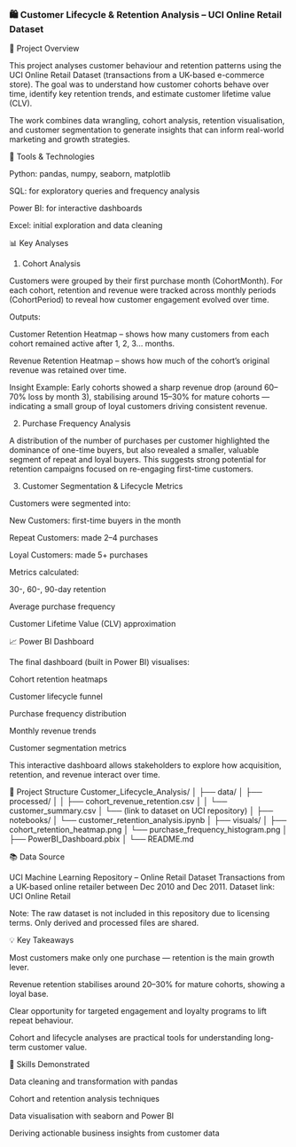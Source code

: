 ### 🛍 Customer Lifecycle & Retention Analysis – UCI Online Retail Dataset
📖 Project Overview

This project analyses customer behaviour and retention patterns using the UCI Online Retail Dataset (transactions from a UK-based e-commerce store). The goal was to understand how customer cohorts behave over time, identify key retention trends, and estimate customer lifetime value (CLV).

The work combines data wrangling, cohort analysis, retention visualisation, and customer segmentation to generate insights that can inform real-world marketing and growth strategies.

🧰 Tools & Technologies

Python: pandas, numpy, seaborn, matplotlib

SQL: for exploratory queries and frequency analysis

Power BI: for interactive dashboards

Excel: initial exploration and data cleaning

📊 Key Analyses
1. Cohort Analysis

Customers were grouped by their first purchase month (CohortMonth).
For each cohort, retention and revenue were tracked across monthly periods (CohortPeriod) to reveal how customer engagement evolved over time.

Outputs:

Customer Retention Heatmap – shows how many customers from each cohort remained active after 1, 2, 3… months.

Revenue Retention Heatmap – shows how much of the cohort’s original revenue was retained over time.

Insight Example:
Early cohorts showed a sharp revenue drop (around 60–70% loss by month 3), stabilising around 15–30% for mature cohorts — indicating a small group of loyal customers driving consistent revenue.

2. Purchase Frequency Analysis

A distribution of the number of purchases per customer highlighted the dominance of one-time buyers, but also revealed a smaller, valuable segment of repeat and loyal buyers.
This suggests strong potential for retention campaigns focused on re-engaging first-time customers.

3. Customer Segmentation & Lifecycle Metrics

Customers were segmented into:

New Customers: first-time buyers in the month

Repeat Customers: made 2–4 purchases

Loyal Customers: made 5+ purchases

Metrics calculated:

30-, 60-, 90-day retention

Average purchase frequency

Customer Lifetime Value (CLV) approximation

📈 Power BI Dashboard

The final dashboard (built in Power BI) visualises:

Cohort retention heatmaps

Customer lifecycle funnel

Purchase frequency distribution

Monthly revenue trends

Customer segmentation metrics

This interactive dashboard allows stakeholders to explore how acquisition, retention, and revenue interact over time.

📂 Project Structure
Customer_Lifecycle_Analysis/
│
├── data/
│   ├── processed/
│   │   ├── cohort_revenue_retention.csv
│   │   └── customer_summary.csv
│   └── (link to dataset on UCI repository)
│
├── notebooks/
│   └── customer_retention_analysis.ipynb
│
├── visuals/
│   ├── cohort_retention_heatmap.png
│   └── purchase_frequency_histogram.png
│
├── PowerBI_Dashboard.pbix
│
└── README.md

📚 Data Source

UCI Machine Learning Repository – Online Retail Dataset
Transactions from a UK-based online retailer between Dec 2010 and Dec 2011.
Dataset link: UCI Online Retail

Note: The raw dataset is not included in this repository due to licensing terms. Only derived and processed files are shared.

💡 Key Takeaways

Most customers make only one purchase — retention is the main growth lever.

Revenue retention stabilises around 20–30% for mature cohorts, showing a loyal base.

Clear opportunity for targeted engagement and loyalty programs to lift repeat behaviour.

Cohort and lifecycle analyses are practical tools for understanding long-term customer value.

🧠 Skills Demonstrated

Data cleaning and transformation with pandas

Cohort and retention analysis techniques

Data visualisation with seaborn and Power BI

Deriving actionable business insights from customer data
